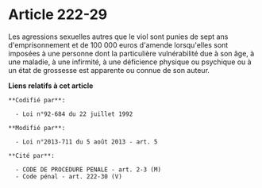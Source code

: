 # Article 222-29

Les agressions sexuelles autres que le viol sont punies de sept ans d'emprisonnement et de 100 000 euros d'amende
lorsqu'elles sont imposées à une personne dont la particulière vulnérabilité due à son âge, à une maladie, à une infirmité, à
une déficience physique ou psychique ou à un état de grossesse est apparente ou connue de son auteur.

**Liens relatifs à cet article**

	**Codifié par**:

	  - Loi n°92-684 du 22 juillet 1992

	**Modifié par**:

	  - Loi n°2013-711 du 5 août 2013 - art. 5

	**Cité par**:

	  - CODE DE PROCEDURE PENALE - art. 2-3 (M)
	  - Code pénal - art. 222-30 (V)
